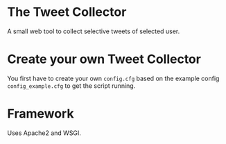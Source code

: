 # The Tweet Collector
A small web tool to collect selective tweets of selected user.

# Create your own Tweet Collector
You first have to create your own `config.cfg` based on the example config `config_example.cfg` to get the script running.

# Framework
Uses Apache2 and WSGI.


